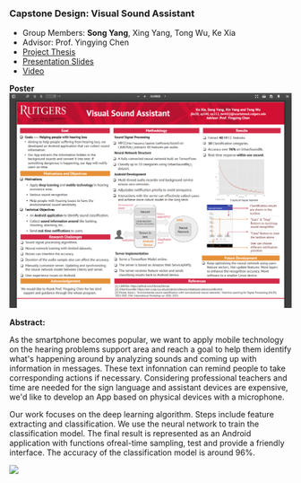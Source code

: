 ### Capstone Design: Visual Sound Assistant

- Group Members: **Song Yang**, Xing Yang, Tong Wu, Ke Xia
- Advisor: Prof. Yingying Chen
- [Project Thesis](./Report_Group#39.pdf)
- [Presentation Slides](./CapstoneSlides_Group#39.pdf)
- [Video](./video&demo_Group%2339.mp4?raw=true)


**Poster**
![](./fig_poster.png)

**Abstract:** 

As the smartphone becomes popular, we want to apply mobile technology on the hearing problems 
support area and reach a goal to help them identify what's happening around by analyzing sounds and 
coming up with information in messages. These text infonnation can remind people to take 
corresponding actions if necessary. Considering professional teachers and time are needed for the 
sign language and assistant devices are expensive, we'd like to develop an App based on physical 
devices with a microphone. 

Our work focuses on the deep learning algorithm. Steps include feature extracting and 
classification. We use the neural network to train the classification model. The final result is 
represented as an Android application with functions ofreal-time sampling, test and provide a 
friendly interface. The accuracy of the classification model is around 96%.

![](./fig.png)
